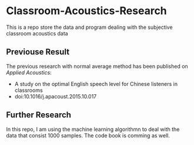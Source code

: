 # Classroom-Acoustics-Research
This is a repo store the data and program dealing with the subjective classroom acoustics data

## Previouse Result
The previous research with normal average method has been published on *Applied Acoustics*: 
- A study on the optimal English speech level for Chinese listeners in classrooms
- doi:10.1016/j.apacoust.2015.10.017

## Further Research
In this repo, I am using the machine learning algorithmn to deal with the data that consist 1000 samples. The code book is comming as well.
